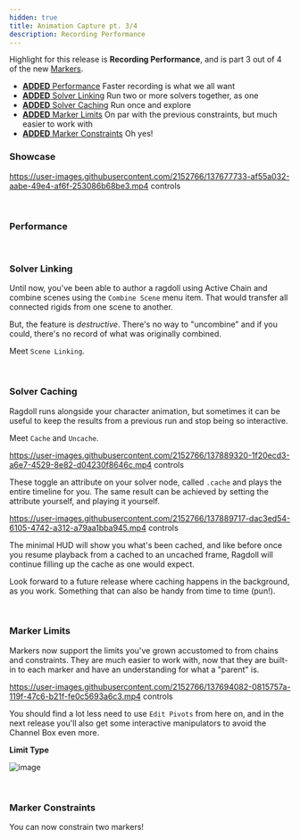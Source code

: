 ```yaml
---
hidden: true
title: Animation Capture pt. 3/4
description: Recording Performance
---
```


Highlight for this release is **Recording Performance**, and is part 3 out of 4 of the new [Markers](/releases/2021.09.27/).

- [**ADDED** Performance](#performance) Faster recording is what we all want
- [**ADDED** Solver Linking](#solver-linking) Run two or more solvers together, as one
- [**ADDED** Solver Caching](#solver-caching) Run once and explore
- [**ADDED** Marker Limits](#marker-limits) On par with the previous constraints, but much easier to work with
- [**ADDED** Marker Constraints](#marker-constraints) Oh yes!

### Showcase

https://user-images.githubusercontent.com/2152766/137677733-af55a032-aabe-49e4-af6f-253086b68be3.mp4 controls

<br>

### Performance

<br>

### Solver Linking

Until now, you've been able to author a ragdoll using Active Chain and combine scenes using the `Combine Scene` menu item. That would transfer all connected rigids from one scene to another.

But, the feature is *destructive*. There's no way to "uncombine" and if you could, there's no record of what was originally combined.

Meet `Scene Linking`.

<br>

### Solver Caching

Ragdoll runs alongside your character animation, but sometimes it can be useful to keep the results from a previous run and stop being so interactive.

Meet `Cache` and `Uncache`.

https://user-images.githubusercontent.com/2152766/137889320-1f20ecd3-a6e7-4529-8e82-d04230f8646c.mp4 controls

These toggle an attribute on your solver node, called `.cache` and plays the entire timeline for you. The same result can be achieved by setting the attribute yourself, and playing it yourself.

https://user-images.githubusercontent.com/2152766/137889717-dac3ed54-6105-4742-a312-a79aa1bba945.mp4 controls

The minimal HUD will show you what's been cached, and like before once you resume playback from a cached to an uncached frame, Ragdoll will continue filling up the cache as one would expect.

Look forward to a future release where caching happens in the background, as you work. Something that can also be handy from time to time (pun!).

<br>

### Marker Limits

Markers now support the limits you've grown accustomed to from chains and constraints. They are much easier to work with, now that they are built-in to each marker and have an understanding for what a "parent" is.

https://user-images.githubusercontent.com/2152766/137694082-0815757a-119f-47c6-b21f-fe0c5693a6c3.mp4 controls

You should find a lot less need to use `Edit Pivots` from here on, and in the next release you'll also get some interactive manipulators to avoid the Channel Box even more.

**Limit Type**

![image](https://user-images.githubusercontent.com/2152766/137695508-4be75646-a683-48be-8365-37fcdb32591e.png)

<br>

### Marker Constraints

You can now constrain two markers!

